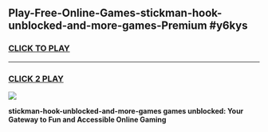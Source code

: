 
## Play-Free-Online-Games-stickman-hook-unblocked-and-more-games-Premium #y6kys
<h3>
<a href="https://premium.freeplayer.one?title=stickman-hook-unblocked-and-more-games&ref=8M">CLICK TO PLAY</a></h3>
<hr>

<h3>
<a href="https://premium.freeplayer.one?title=stickman-hook-unblocked-and-more-games&ref=8M">CLICK 2 PLAY</a>
  
</h3>

<a href="https://premium.freeplayer.one?title=stickman-hook-unblocked-and-more-games&ref=8M"><img src="https://clearcache.store/games.png"></a>


**stickman-hook-unblocked-and-more-games games unblocked: Your Gateway to Fun and Accessible Online Gaming**
